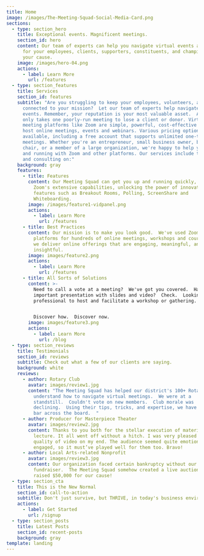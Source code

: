 ```yaml
---
title: Home
image: /images/The-Meeting-Squad-Social-Media-Card.png
sections:
  - type: section_hero
    title: Exceptional events. Magnificent meetings.
    section_id: hero
    content: Our team of experts can help you navigate virtual events and meetings
      for your employees, clients, supporters, constituents, and champions of
      your cause.
    image: /images/hero-04.png
    actions:
      - label: Learn More
        url: /features
  - type: section_features
    title: Services
    section_id: features
    subtitle: "Are you struggling to keep your employees, volunteers, and supporters
      connected to your mission?  Let our team of experts help navigate virtual
      events. Remember, your reputation is your most valuable asset.  And it
      only takes one poorly-run meeting to lose a client or donor. Virtual
      meeting platforms like Zoom are simple, powerful, cost-effective ways to
      host online meetings, events and webinars. Various pricing options are
      available, including a free account that supports unlimited one-to-one
      meetings. Whether you're an entrepreneur, small business owner, board
      chair, or a member of a large organization, we're happy to help you get up
      and running with Zoom and other platforms. Our services include training
      and consulting on:"
    background: gray
    features:
      - title: Features
        content: Our Meeting Squad can get you up and running quickly, helping navigate
          Zoom's extensive capabilities, unlocking the power of innovative
          features such as Breakout Rooms, Polling, ScreenShare and
          Whiteboarding.
        image: /images/feature1-vidpanel.png
        actions:
          - label: Learn More
            url: /features
      - title: Best Practices
        content: Our mission is to make you look good.  We've used Zoom and other
          platforms for hundreds of online meetings, workshops and courses, and
          we deliver online offerings that are engaging, meaningful, and
          insightful.
        image: images/feature2.png
        actions:
          - label: Learn More
            url: /features
      - title: All Sorts of Solutions
        content: >-
          Need to call a vote at a meeting?  We've got you covered.  Have an
          important presentation with slides and video?  Check.  Looking for a
          professional to host and facilitate a workshop or gathering.  Done.  


          Discover how.  Discover now.
        image: images/feature3.png
        actions:
          - label: Learn More
            url: /blog
  - type: section_reviews
    title: Testimonials
    section_id: reviews
    subtitle: Check out what a few of our clients are saying.
    background: white
    reviews:
      - author: Rotary Club
        avatar: images/review1.jpg
        content: "The Meeting Squad has helped our district's 100+ Rotary Clubs
          understand how to navigate virtual meetings.  We were at a
          standstill.  Couldn't vote on new members.  Club morale was
          declining.  Using their tips, tricks, and expertise, we have raise the
          bar across the board.  "
      - author: Producer for Masterpiece Theater
        avatar: images/review2.jpg
        content: Thanks to you both for the stellar execution of materials during the
          lecture. It all went off without a hitch. I was very pleased with the
          quality of video on my end. The audience seemed quite emotionally
          engaged, so it must’ve played well for them too. Bravo!
      - author: Local Arts-related Nonprofit
        avatar: images/review3.jpg
        content: Our organization faced certain bankruptcy without our annual
          fundraiser.  The Meeting Squad somehow created a live auction that
          raised $50,000 for our cause!
  - type: section_cta
    title: This is the New Normal
    section_id: call-to-action
    subtitle: Don't just survive, but THRIVE, in today's business environment.
    actions:
      - label: Get Started
        url: /signup
  - type: section_posts
    title: Latest Posts
    section_id: recent-posts
    background: gray
template: landing
---
```

